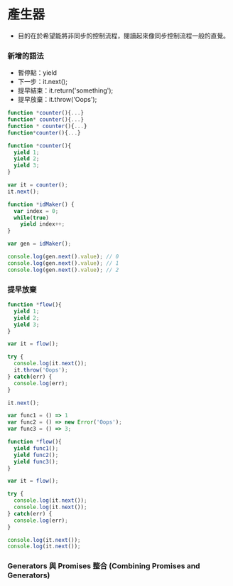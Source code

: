 # 產生器

* 目的在於希望能將非同步的控制流程，閱讀起來像同步控制流程一般的直覺。

### 新增的語法

* 暫停點：yield
* 下一步：it.next();
* 提早結束：it.return('something');
* 提早放棄：it.throw('Oops');


```js
function *counter(){...}
function* counter(){...}
function * counter(){...}
function*counter(){...}
```

```js
function *counter(){
  yield 1;
  yield 2;
  yield 3;
}

var it = counter();
it.next();
```

```js
function *idMaker() {
  var index = 0;
  while(true)
    yield index++;
}

var gen = idMaker();

console.log(gen.next().value); // 0
console.log(gen.next().value); // 1
console.log(gen.next().value); // 2
```

### 提早放棄

```js
function *flow(){
  yield 1;
  yield 2;
  yield 3;
}

var it = flow();

try {
  console.log(it.next());
  it.throw('Oops');
} catch(err) {
  console.log(err);
}

it.next();
```

```js
var func1 = () => 1
var func2 = () => new Error('Oops');
var func3 = () => 3;

function *flow(){
  yield func1();
  yield func2();
  yield func3();
}

var it = flow();

try {
  console.log(it.next());
  console.log(it.next());
} catch(err) {
  console.log(err);
}

console.log(it.next());
console.log(it.next());
```

### Generators 與 Promises 整合 (Combining Promises and Generators)


